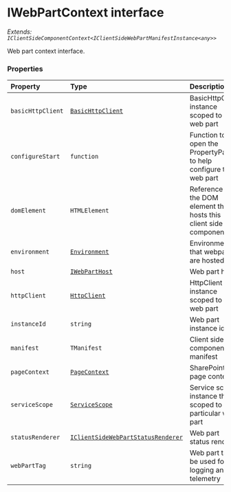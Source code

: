 # IWebPartContext interface

_Extends: `IClientSideComponentContext<IClientSideWebPartManifestInstance<any>>`_



Web part context interface.




### Properties

| Property	   | Type	| Description|
|:-------------|:-------|:-----------|
|`basicHttpClient`      | [`BasicHttpClient`](basichttpclient.md) | BasicHttpClient instance scoped to this web part |
|`configureStart`      | `function` | Function to open the PropertyPane to help configure this web part |
|`domElement`      | `HTMLElement` | Reference to the DOM element that hosts this client side component |
|`environment`      | [`Environment`](environment.md) | Environment that webparts are hosted in |
|`host`      | [`IWebPartHost`](iwebparthost.md) | Web part host |
|`httpClient`      | [`HttpClient`](httpclient.md) | HttpClient instance scoped to this web part |
|`instanceId`      | `string` | Web part instance id |
|`manifest`      | `TManifest` | Client side component manifest |
|`pageContext`      | [`PageContext`](pagecontext.md) | SharePoint page context |
|`serviceScope`      | [`ServiceScope`](servicescope.md) | Service scope instance that is scoped to this particular web part |
|`statusRenderer`      | [`IClientSideWebPartStatusRenderer`](iclientsidewebpartstatusrenderer.md) | Web part status renderer |
|`webPartTag`      | `string` | Web part tag to be used for logging and telemetry |





